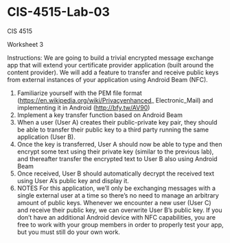 # CIS-4515-Lab-03

CIS 4515

Worksheet 3

Instructions:
We are going to build a trivial encrypted message exchange app that will extend your certificate
provider application (built around the content provider). We will add a feature to transfer and receive
public keys from external instances of your application using Android Beam (NFC).
1. Familiarize yourself with the PEM file format (https://en.wikipedia.org/wiki/Privacyenhanced_
Electronic_Mail) and implementing it in Android (http://bfy.tw/AV90)
2. Implement a key transfer function based on Android Beam
3. When a user (User A) creates their public-private key pair, they should be able to transfer their
public key to a third party running the same application (User B).
4. Once the key is transferred, User A should now be able to type and then encrypt some text using
their private key (similar to the previous lab), and thereafter transfer the encrypted text to User
B also using Android Beam
5. Once received, User B should automatically decrypt the received text using User A’s public key
and display it.
6. NOTES
For this application, we’ll only be exchanging messages with a single external user at a time so
there’s no need to manage an arbitrary amount of public keys. Whenever we encounter a new
user (User C) and receive their public key, we can overwrite User B’s public key.
If you don’t have an additional Android device with NFC capabilities, you are free to work with
your group members in order to properly test your app, but you must still do your own work.
